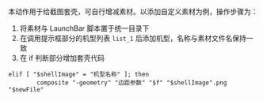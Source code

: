 本动作用于给截图套壳，可自行增减素材。以添加自定义素材为例，操作步骤为：

1. 将素材与 LaunchBar 脚本置于统一目录下
2. 在调用提示框部分的机型列表 `list_1` 后添加机型，名称与素材文件名保持一致
3. 在 if 判断部分增加套壳代码

```
elif [ "$shellImage" = "机型名称" ]; then
        composite "-geometry" "边距参数" "$f" "$shellImage".png "$newFile"
```